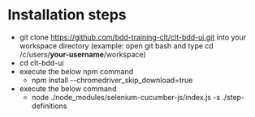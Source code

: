 # Installation steps
- git clone https://github.com/bdd-training-clt/clt-bdd-ui.git into your workspace directory (example: open git bash and type cd /c/users/**your-username**/workspace)
- cd clt-bdd-ui
- execute the below npm command
  - npm install --chromedriver_skip_download=true
- execute the below command 
  - node ./node_modules/selenium-cucumber-js/index.js -s ./step-definitions
 